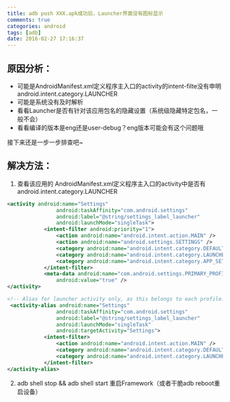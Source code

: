 ```yaml
---
title: adb push XXX.apk成功后，Launcher界面没有图标显示
comments: true
categories: android
tags: [adb]
date: 2016-02-27 17:16:37
---
```

## 原因分析：

* 可能是AndroidManifest.xml定义程序主入口的activity的intent-filte没有申明android.intent.category.LAUNCHER
* 可能是系统没有及时解析
* 看看Launcher是否有针对该应用包名的隐藏设置（系统级隐藏特定包名，一般不会）
* 看看编译的版本是eng还是user-debug？eng版本可能会有这个问题哦

接下来还是一步一步排查吧~
<!--more-->

## 解决方法：

1. 查看该应用的 AndroidManifest.xml定义程序主入口的activity中是否有android.intent.category.LAUNCHER
```xml
<activity android:name="Settings"
                android:taskAffinity="com.android.settings"
                android:label="@string/settings_label_launcher"
                android:launchMode="singleTask">
            <intent-filter android:priority="1">
                <action android:name="android.intent.action.MAIN" />
                <action android:name="android.settings.SETTINGS" />
                <category android:name="android.intent.category.DEFAULT" />
                <category android:name="android.intent.category.LAUNCHER" />
                <category android:name="android.intent.category.APP_SETTINGS" />
            </intent-filter>
            <meta-data android:name="com.android.settings.PRIMARY_PROFILE_CONTROLLED"
                android:value="true" />
</activity>

<!-- Alias for launcher activity only, as this belongs to each profile. -->
 <activity-alias android:name="Settings"
                android:taskAffinity="com.android.settings"
                android:label="@string/settings_label_launcher"
                android:launchMode="singleTask"
                android:targetActivity="Settings">
            <intent-filter>
                <action android:name="android.intent.action.MAIN" />
                <category android:name="android.intent.category.DEFAULT" />
                <category android:name="android.intent.category.LAUNCHER" />
            </intent-filter>
</activity-alias>
```

2. adb shell stop && adb shell start 重启Framework（或者干脆adb reboot重启设备）

